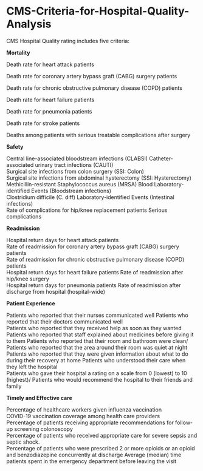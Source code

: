 # CMS-Criteria-for-Hospital-Quality-Analysis
CMS Hospital Quality rating includes five criteria:

**Mortality** 

Death rate for heart attack patients

Death rate for coronary artery bypass graft (CABG) surgery patients	

Death rate for chronic obstructive pulmonary disease (COPD) patients

Death rate for heart failure patients

Death rate for pneumonia patients	

Death rate for stroke patients	

Deaths among patients with serious treatable complications after surgery

**Safety**

Central line-associated bloodstream infections (CLABSI)	
Catheter-associated urinary tract infections (CAUTI)	
Surgical site infections from colon surgery (SSI: Colon)	
Surgical site infections from abdominal hysterectomy (SSI: Hysterectomy)	
Methicillin-resistant Staphylococcus aureus (MRSA) Blood Laboratory-identified Events (Bloodstream infections)	
Clostridium difficile (C. diff) Laboratory-identified Events (Intestinal infections)	
Rate of complications for hip/knee replacement patients	
Serious complications

**Readmission**

Hospital return days for heart attack patients	
Rate of readmission for coronary artery bypass graft (CABG) surgery patients	
Rate of readmission for chronic obstructive pulmonary disease (COPD) patients	
Hospital return days for heart failure patients	
Rate of readmission after hip/knee surgery	 
Hospital return days for pneumonia patients	
Rate of readmission after discharge from hospital (hospital-wide)	


**Patient Experience**

Patients who reported that their nurses communicated well
Patients who reported that their doctors communicated well	
Patients who reported that they received help as soon as they wanted	
Patients who reported that staff explained about medicines before giving it to them	
Patients who reported that their room and bathroom were clean/ Patients who reported that the area around their room was quiet at night	
Patients who reported that they were given information about what to do during their recovery at home
Patients who understood their care when they left the hospital	
Patients who gave their hospital a rating on a scale from 0 (lowest) to 10 (highest)/ Patients who would recommend the hospital to their friends and family

**Timely and Effective care**

Percentage of healthcare workers given influenza vaccination	
COVID-19 vaccination coverage among health care providers	
Percentage of patients receiving appropriate recommendations for follow-up screening colonoscopy	
Percentage of patients who received appropriate care for severe sepsis and septic shock.	
Percentage  of patients who were prescribed 2 or more opioids or an opioid and benzodiazepine concurrently at discharge	
Average (median) time patients spent in the emergency department before leaving the visit	
